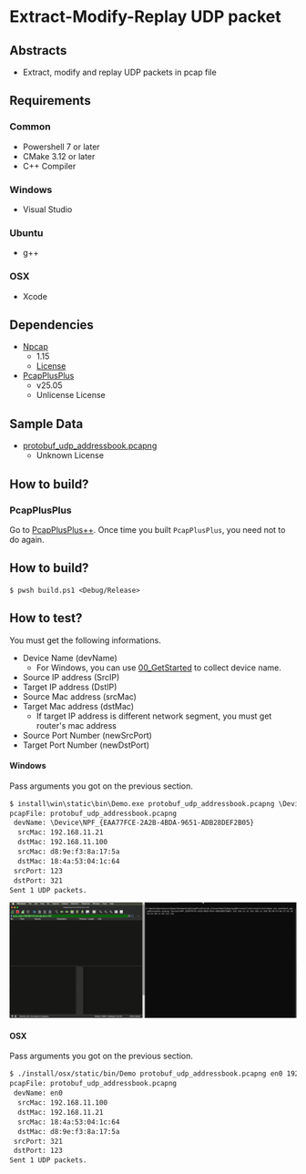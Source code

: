 # Extract-Modify-Replay UDP packet

## Abstracts

* Extract, modify and replay UDP packets in pcap file

## Requirements

### Common

* Powershell 7 or later
* CMake 3.12 or later
* C++ Compiler

### Windows

* Visual Studio

### Ubuntu

* g++

### OSX

* Xcode

## Dependencies

* [Npcap](https://npcap.com/#download)
  * 1.15
  * [License](https://npcap.com/oem/)
* [PcapPlusPlus](https://github.com/seladb/PcapPlusPlus)
  * v25.05
  * Unlicense License

## Sample Data

* [protobuf_udp_addressbook.pcapng](https://wiki.wireshark.org/uploads/e2b98423e5f0dc85e0b1228ebbd044e2/protobuf_udp_addressbook.pcapng)
  * Unknown License

## How to build?

### PcapPlusPlus

Go to [PcapPlusPlus++](..).
Once time you built `PcapPlusPlus`, you need not to do again.

## How to build?

````shell
$ pwsh build.ps1 <Debug/Release>
````

## How to test?

You must get the following informations.

* Device Name (devName)
  * For Windows, you can use [00_GetStarted](../00_GetStarted) to collect device name.
* Source IP address (SrcIP)
* Target IP address (DstIP)
* Source Mac address (srcMac)
* Target Mac address (dstMac)
  * If target IP address is different network segment, you must get router's mac address
* Source Port Number (newSrcPort)
* Target Port Number (newDstPort)

#### Windows

Pass arguments you got on the previous section.

````bat
$ install\win\static\bin\Demo.exe protobuf_udp_addressbook.pcapng \Device\NPF_{EAA77FCE-2A2B-4BDA-9651-ADB28DEF2B05} 192.168.11.21 192.168.11.100 D8:9E:F3:8A:17:5A 18:4a:53:04:1c:64 123 321
pcapFile: protobuf_udp_addressbook.pcapng
 devName: \Device\NPF_{EAA77FCE-2A2B-4BDA-9651-ADB28DEF2B05}
  srcMac: 192.168.11.21
  dstMac: 192.168.11.100
  srcMac: d8:9e:f3:8a:17:5a
  dstMac: 18:4a:53:04:1c:64
 srcPort: 123
 dstPort: 321
Sent 1 UDP packets.
````

<img src="./images/windows.gif" />

#### OSX

Pass arguments you got on the previous section.

````bash
$ ./install/osx/static/bin/Demo protobuf_udp_addressbook.pcapng en0 192.168.11.100 192.168.11.21 18:4a:53:04:1c:64 D8:9E:F3:8A:17:5A 321 123
pcapFile: protobuf_udp_addressbook.pcapng
 devName: en0
  srcMac: 192.168.11.100
  dstMac: 192.168.11.21
  srcMac: 18:4a:53:04:1c:64
  dstMac: d8:9e:f3:8a:17:5a
 srcPort: 321
 dstPort: 123
Sent 1 UDP packets.
````